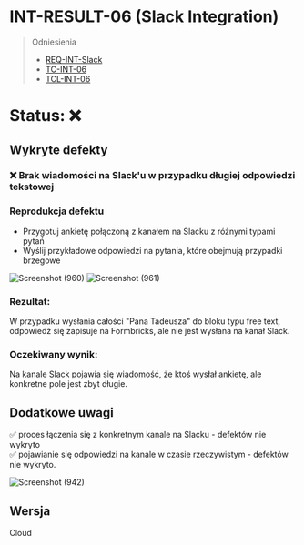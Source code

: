 # INT-RESULT-06 (Slack Integration)

> Odniesienia
> 
> - [REQ-INT-Slack](https://github.com/KWAK-testing/Formbricks-tests/blob/main/docs/requirements.md#req-int-slack)
> - [TC-INT-06](https://github.com/KWAK-testing/Formbricks-tests/blob/main/docs/test-cases/high-level/integrations.md#tc-int-06)
> - [TCL-INT-06](https://github.com/KWAK-testing/Formbricks-tests/blob/main/docs/test-cases/low-level/integrations/tcl-int-06.md)
# Status: ❌

## Wykryte defekty

### ❌ Brak wiadomości na Slack'u w przypadku długiej odpowiedzi tekstowej

### Reprodukcja defektu
- Przygotuj ankietę połączoną z kanałem na Slacku z różnymi typami pytań
- Wyślij przykładowe odpowiedzi na pytania, które obejmują przypadki brzegowe 

![Screenshot (960)](https://github.com/user-attachments/assets/f37207e4-0baf-46e9-9b25-7f4b3f16ab66)
![Screenshot (961)](https://github.com/user-attachments/assets/7eb28840-2932-4d1b-937a-f1ad3e7650bd)


### Rezultat:
W przypadku wysłania całości "Pana Tadeusza" do bloku typu free text, odpowiedź się zapisuje na Formbricks, ale nie jest wysłana na kanał Slack.

### Oczekiwany wynik:
Na kanale Slack pojawia się wiadomość, że ktoś wysłał ankietę, ale konkretne pole jest zbyt długie.


## Dodatkowe uwagi

✅ proces łączenia się z konkretnym kanale na Slacku - defektów nie wykryto  
✅ pojawianie się odpowiedzi na kanale w czasie rzeczywistym - defektów nie wykryto.  


![Screenshot (942)](https://github.com/user-attachments/assets/e03492a6-364e-4a4c-9144-e6a1ecd9e90b)



## Wersja

Cloud
